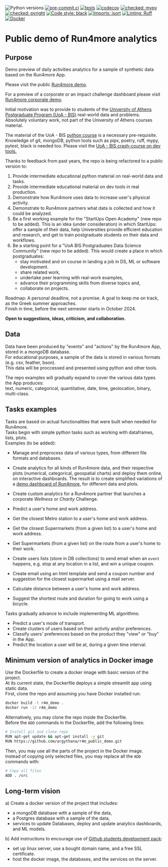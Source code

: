 ![Python versions](https://img.shields.io/badge/python-%203.10%20|%203.11%20|%203.12-blue)
[![pre-commit.ci](https://results.pre-commit.ci/badge/github/argythana/r4m_public_demo/main.svg)](https://results.pre-commit.ci/latest/github/argythana/r4m_public_demo/main)
[![tests](https://github.com/argythana/r4m_public_demo/actions/workflows/run_tests.yml/badge.svg)](https://github.com/argythana/r4m_public_demo/actions/workflows/run_tests.yml)
[![codecov](https://codecov.io/gh/argythana/r4m_public_demo/branch/main/graphs/badge.svg?branch=main)](https://codecov.io/github/argythana/r4m_public_demo?branch=main)
[![checked: mypy](https://img.shields.io/badge/%20checked-mypy-blue?labelColor=808080)](http://mypy-lang.org/)
[![checked: pyright](https://img.shields.io/badge/%20checked-pyright-0000A0?labelColor=606060)](https://github.com/microsoft/pyright)
[![Code style: black](https://img.shields.io/badge/code%20style-black-000000.svg)](https://github.com/psf/black)
[![Imports: isort](https://img.shields.io/badge/%20imports-isort-%231674b1?style=flat&labelColor=808080)](https://pycqa.github.io/isort/)
[![Linting: Ruff](https://img.shields.io/endpoint?url=https://raw.githubusercontent.com/charliermarsh/ruff/main/assets/badge/v2.json)](https://github.com/astral-sh/ruff)
[![Docker](https://img.shields.io/badge/Docker-Enabled-blue?logo=docker&logoColor=white)](Dockerfile)


# Public demo of Run4more analytics

## Purpose
Demo preview of daily activities analytics for a sample of synthetic data based on the Run4more App.      

Please visit the public [Run4more demo](http://r4m.live:8555).  

For a preview of a corporate or an impact challenge dashboard please visit [Run4more corporate demo](https://r4m.live:8510).  


Initial motivation was to provide to students of the [University of Athens Postgraduate Program (UoA - BIS)](https://bis-analytics.econ.uoa.gr/) real-world data and problems.  
Absolutely voluntary work, not part of the University of Athens courses material.   

The material of the UoA - BIS [python course](https://github.com/argythana/uoa_py_course) is a necessary pre-requisite.  
Knowledge of git, mongoDB, python tools such as pipx, poetry, ruff, mypy, pytest, black is needed too. Please visit the [UoA - BIS crash-course on dev tools.](https://github.com/argythana/dev_boilerplate_course)  

Thanks to feedback from past years, the repo is being refactored to a public version to:     
1. Provide intermediate educational python material on real-world data and tasks.  
2. Provide intermediate educational material on dev tools in real production.
3. Demonstrate how Run4more uses data to increase user's physical activity.   
4. Demonstrate to Run4more partners what data is collected and how it could be analyzed.  
5. Be a first working example for the "StartUps Open Academy" (new repo to be added). This is an idea (under consideration) in which StartUps: offer a sample of their data, help Universities provide efficient education and research, and get to train postgraduate students on their data and workflows.
6. Be a starting point for a "UoA BIS Postgraduates Data Science Community" (new repo to be added). This would create a place in which postgraduates:
   * stay motivated and on course in landing a job in DS, ML or software development.  
   * share related work, 
   * undertake peer learning with real-work examples, 
   * advance their programming skills from diverse topics and, 
   * collaborate on projects.

Roadmap: A personal deadline, not a promise. A goal to keep me on track, as the Greek summer approaches.  
Finish in time, before the next semester starts in October 2024.

**Open to suggestions, ideas, criticism, and collaboration.**

## Data
Data have been produced by "events" and "actions" by the Run4more App, stored in a mongoDB database.  
For educational purposes, a sample of the data is stored in various formats (e.g. csv, feather, bson).  
This data will be proccessed and presented using python and other tools.

The repo examples will gradually expand to cover the various data types the App produces:     
text, numeric, categorical, quantitative, date, time, geolocation, binary, multi-class.  

## Tasks examples
Tasks are based on actual functionalities that were built when needed for Run4more.  
Tasks begin with simple python tasks such as working with dataframes, lists, plots.  
Examples (to be added):   
* Manage and preprocess data of various types, from different file formats and databases.
* Create analytics for all kinds of Run4more data, and their respective plots (numerical, categorical, geospatial charts) and deploy them online, on interactive dashboards.
The result is to create simplified variations of a [demo dashboard of Run4more,](http://r4m.live:8555) for different data and plots.

* Create custom analytics for a Run4more partner that launches a corporate *Wellness* or *Charity* Challenge.
* Predict a user's home and work address.
* Get the closest Metro station to a user's home and work address.
* Get the closest Supermarkets (from a given list) to a user's home and work address.
* Get Supermarkets (from a given list) on the route from a user's home to their work.
* Create users lists (store in DB collections) to send email when an `event` happens, e.g. stop at any location in a list, and win a unique coupon.
* Create email using an html template and send a coupon number and suggestion for the closest supermarket using a mail server.
* Calculate distance between a user's home and work address.
* Suggest the shortest route and duration for going to work using a bicycle.

Tasks gradually advance to include implementing ML algorithms:  
* Predict a user's mode of transport.
* Create clusters of users based on their activity and/or preferences.
* Classify users' preferences based on the product they "view" or "buy" in the App.
* Predict the location a user will be at, during a given time interval.

## Minimum version of analytics in Docker image
Use the Dockerfile to create a docker image with basic version of the project.   
At its current state, the Dockerfile deploys a simple streamlit app using static data.  
First, clone the repo and assuming you have Docker installed run:

```bash
docker build -t r4m_demo .
docker run -it r4m_demo
```
Alternatively, you may clone the repo inside the Dockerfile.   
Before the `ADD` commands in the Dockerfile, add the following lines:  

```bash
# Install git and clone repo
RUN apt-get update && apt-get install -y git
RUN https://github.com/argythana/r4m_public_demo.git

```
Then, you may use all the parts of the project in the Docker image.  
Instead of copying only selected files, you may replace all the `ADD` commands with:

```bash
# Copy all files
ADD . /src
```

## Long-term vision
a) Create a docker version of the project that includes:  
* a mongoDB database with a sample of the data,
* a Postgres database with a sample of the data,
* services to update Databases, deploy and update analytics dashboards, and ML models.

b) Add instructions to encourage use of [Github students development pack](https://github.com/edu/students):
* set up linux server, use a bought domain name, and a free SSL certificate.
* host the docker image, the databases, and the services on the server.
